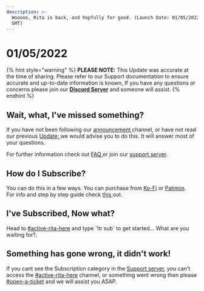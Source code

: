```yaml
---
description: >-
  Wooooo, Rita is back, and hopfully for good. (Launch Date: 01/05/2022 00:00
  GMT)
---
```


# 01/05/2022

{% hint style="warning" %}
**PLEASE NOTE:** This Update was accurate at the time of sharing. Please refer to our Support documentation to ensure accurate and up-to-date information is known, If you have any questions or concerns please join our [**Discord Server**](https://discord.gg/ritabot) and someone will assist.
{% endhint %}

## Wait, what, I've missed something?

If you have not been following our [announcement ](https://discord.com/channels/545787876105912341/823382400024444958)channel, or have not read our previous [Update; ](01-04-2022.md)we would advise you to do this. It will answer most of your questions.

For further information check out [FAQ ](../misc/faq.md)or join our [support server](https://discord.com/invite/mgNR64R).&#x20;

## How do I Subscribe?

You can do this in a few ways. You can purchase from [Ko-Fi](https://ko-fi.com/ritabot) or [Patreon](https://www.patreon.com/RitaBotProject).\
For info and step by step guide check [this ](../premium/how-to-subscribe/)out.

## I've Subscribed, Now what?

Head to [#active-rita-here](https://discord.com/channels/545787876105912341/966809948812116068) and type \`!tr sub\` to get started... What are you waiting for?.

## Something has gone wrong, it didn't work!

If you cant see the Subscription category in the [Support server](https://discord.com/invite/mgNR64R), you can't access the [#active-rita-here](https://discord.com/channels/545787876105912341/966809948812116068) channel, or something went wrong then please [#open-a-ticket](https://discord.com/channels/545787876105912341/928800906147942470) and we will assist you ASAP.
